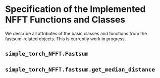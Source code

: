 # Specification of the Implemented NFFT Functions and Classes

We describe all attributes of the basic classes and functions from the fastsum-related objects. This is currently work in progress.

## `simple_torch_NFFT.Fastsum`

## `simple_torch_NFFT.fastsum.get_median_distance`